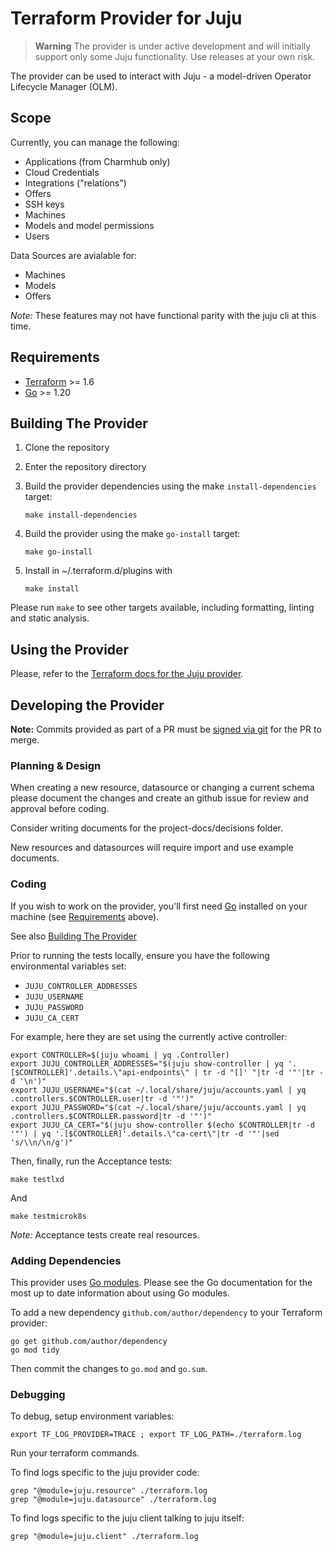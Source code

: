 # Terraform Provider for Juju

> **Warning** The provider is under active development and will initially support only some Juju functionality. Use releases at your own risk.

The provider can be used to interact with Juju - a model-driven Operator Lifecycle Manager (OLM).

##  Scope

Currently, you can manage the following:

- Applications (from Charmhub only)
- Cloud Credentials
- Integrations ("relations")
- Offers
- SSH keys
- Machines
- Models and model permissions
- Users

Data Sources are avialable for:

- Machines
- Models
- Offers

_Note:_ These features may not have functional parity with the juju cli at this time.

## Requirements

- [Terraform](https://www.terraform.io/downloads.html) >= 1.6
- [Go](https://golang.org/doc/install) >= 1.20

## Building The Provider

1. Clone the repository
1. Enter the repository directory
1. Build the provider dependencies using the make `install-dependencies` target:

    ```shell
    make install-dependencies
    ```

1. Build the provider using the make `go-install` target:

    ```shell
    make go-install
    ```

1. Install in ~/.terraform.d/plugins with

    ```shell
    make install
    ```

Please run `make` to see other targets available, including formatting, linting and static analysis.


## Using the Provider

Please, refer to the [Terraform docs for the Juju provider](https://registry.terraform.io/providers/juju/juju/latest/docs).

## Developing the Provider

__Note:__ Commits provided as part of a PR must be [signed via git](https://docs.github.com/en/authentication/managing-commit-signature-verification/signing-commits) for the PR to merge.

### Planning & Design

When creating a new resource, datasource or changing a current schema please document the 
changes and create an github issue for review and approval before coding.

Consider writing documents for the project-docs/decisions folder.

New resources and datasources will require import and use example documents.

### Coding

If you wish to work on the provider, you'll first need [Go](http://www.golang.org) installed on your machine (see [Requirements](#requirements) above).

See also [Building The Provider](#building-the-provider)

Prior to running the tests locally, ensure you have the following environmental variables set:

- `JUJU_CONTROLLER_ADDRESSES`
- `JUJU_USERNAME`
- `JUJU_PASSWORD`
- `JUJU_CA_CERT`

For example, here they are set using the currently active controller:

```shell
export CONTROLLER=$(juju whoami | yq .Controller)
export JUJU_CONTROLLER_ADDRESSES="$(juju show-controller | yq '.[$CONTROLLER]'.details.\"api-endpoints\" | tr -d "[]' "|tr -d '"'|tr -d '\n')"
export JUJU_USERNAME="$(cat ~/.local/share/juju/accounts.yaml | yq .controllers.$CONTROLLER.user|tr -d '"')"
export JUJU_PASSWORD="$(cat ~/.local/share/juju/accounts.yaml | yq .controllers.$CONTROLLER.password|tr -d '"')"
export JUJU_CA_CERT="$(juju show-controller $(echo $CONTROLLER|tr -d '"') | yq '.[$CONTROLLER]'.details.\"ca-cert\"|tr -d '"'|sed 's/\\n/\n/g')"
```

Then, finally, run the Acceptance tests:

```shell
make testlxd
```
And
```shell
make testmicrok8s
```
_Note:_ Acceptance tests create real resources.

### Adding Dependencies

This provider uses [Go modules](https://github.com/golang/go/wiki/Modules).
Please see the Go documentation for the most up to date information about using Go modules.

To add a new dependency `github.com/author/dependency` to your Terraform provider:

```shell
go get github.com/author/dependency
go mod tidy
```

Then commit the changes to `go.mod` and `go.sum`.

### Debugging

To debug, setup environment variables:

```shell
export TF_LOG_PROVIDER=TRACE ; export TF_LOG_PATH=./terraform.log
```

Run your terraform commands.

To find logs specific to the juju provider code:
```shell
grep "@module=juju.resource" ./terraform.log
grep "@module=juju.datasource" ./terraform.log
```

To find logs specific to the juju client talking to juju itself:
```shell
grep "@module=juju.client" ./terraform.log
```
